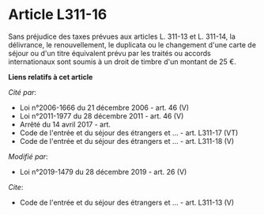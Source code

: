 # Article L311-16

Sans préjudice des taxes prévues aux articles L. 311-13 et L. 311-14, la délivrance, le renouvellement, le duplicata ou le
changement d'une carte de séjour ou d'un titre équivalent prévu par les traités ou accords internationaux sont soumis à un
droit de timbre d'un montant de 25 €.

**Liens relatifs à cet article**

_Cité par_:

  - Loi n°2006-1666 du 21 décembre 2006 - art. 46 (V)
  - Loi n°2011-1977 du 28 décembre 2011 - art. 46 (V)
  - Arrêté du 14 avril 2017 - art.
  - Code de l'entrée et du séjour des étrangers et ... - art. L311-17 (VT)
  - Code de l'entrée et du séjour des étrangers et ... - art. L311-18 (V)

_Modifié par_:

  - Loi n°2019-1479 du 28 décembre 2019 - art. 26 (V)

_Cite_:

  - Code de l'entrée et du séjour des étrangers et ... - art. L311-13 (V)
